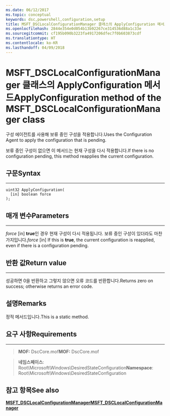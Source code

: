 ```yaml
---
ms.date: 06/12/2017
ms.topic: conceptual
keywords: dsc,powershell,configuration,setup
title: MSFT_DSCLocalConfigurationManager 클래스의 ApplyConfiguration 메서드
ms.openlocfilehash: 2844e354e0d054b13b92267ce314536d88a1c33e
ms.sourcegitcommit: cf195b090b3223fa4917206dfec7f0b603873cdf
ms.translationtype: HT
ms.contentlocale: ko-KR
ms.lasthandoff: 04/09/2018
---
```

# <a name="applyconfiguration-method-of-the-msftdsclocalconfigurationmanager-class"></a><span data-ttu-id="9877d-103">MSFT_DSCLocalConfigurationManager 클래스의 ApplyConfiguration 메서드</span><span class="sxs-lookup"><span data-stu-id="9877d-103">ApplyConfiguration method of the MSFT_DSCLocalConfigurationManager class</span></span>

<span data-ttu-id="9877d-104">구성 에이전트를 사용해 보류 중인 구성을 적용합니다.</span><span class="sxs-lookup"><span data-stu-id="9877d-104">Uses the Configuration Agent to apply the configuration that is pending.</span></span>

<span data-ttu-id="9877d-105">보류 중인 구성이 없으면 이 메서드는 현재 구성을 다시 적용합니다.</span><span class="sxs-lookup"><span data-stu-id="9877d-105">If there is no configuration pending, this method reapplies the current configuration.</span></span>


## <a name="syntax"></a><span data-ttu-id="9877d-106">구문</span><span class="sxs-lookup"><span data-stu-id="9877d-106">Syntax</span></span>
------

```mof
uint32 ApplyConfiguration(
  [in] boolean force
);
```

## <a name="parameters"></a><span data-ttu-id="9877d-107">매개 변수</span><span class="sxs-lookup"><span data-stu-id="9877d-107">Parameters</span></span>
----------

<span data-ttu-id="9877d-108">*force* \[in\] **true**인 경우 현재 구성이 다시 적용됩니다. 보류 중인 구성이 있더라도 마찬가지입니다.</span><span class="sxs-lookup"><span data-stu-id="9877d-108">*force* \[in\] If this is **true**, the current configuration is reapplied, even if there is a configuration pending.</span></span>

## <a name="return-value"></a><span data-ttu-id="9877d-109">반환 값</span><span class="sxs-lookup"><span data-stu-id="9877d-109">Return value</span></span>
------------

<span data-ttu-id="9877d-110">성공하면 0을 반환하고 그렇지 않으면 오류 코드를 반환합니다.</span><span class="sxs-lookup"><span data-stu-id="9877d-110">Returns zero on success; otherwise returns an error code.</span></span>

## <a name="remarks"></a><span data-ttu-id="9877d-111">설명</span><span class="sxs-lookup"><span data-stu-id="9877d-111">Remarks</span></span>

<span data-ttu-id="9877d-112">정적 메서드입니다.</span><span class="sxs-lookup"><span data-stu-id="9877d-112">This is a static method.</span></span>

## <a name="requirements"></a><span data-ttu-id="9877d-113">요구 사항</span><span class="sxs-lookup"><span data-stu-id="9877d-113">Requirements</span></span>
------------
><span data-ttu-id="9877d-114">**MOF:** DscCore.mof</span><span class="sxs-lookup"><span data-stu-id="9877d-114">**MOF:** DscCore.mof</span></span>

><span data-ttu-id="9877d-115">**네임스페이스**: Root\Microsoft\Windows\DesiredStateConfiguration</span><span class="sxs-lookup"><span data-stu-id="9877d-115">**Namespace**: Root\Microsoft\Windows\DesiredStateConfiguration</span></span>


## <a name="see-also"></a><span data-ttu-id="9877d-116">참고 항목</span><span class="sxs-lookup"><span data-stu-id="9877d-116">See also</span></span>


[<span data-ttu-id="9877d-117">**MSFT_DSCLocalConfigurationManager**</span><span class="sxs-lookup"><span data-stu-id="9877d-117">**MSFT_DSCLocalConfigurationManager**</span></span>](msft-dsclocalconfigurationmanager.md)